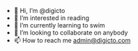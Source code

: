 - 👋 Hi, I’m @digicto
- 👀 I’m interested in reading
- 🌱 I’m currently learning to swim
- 💞️ I’m looking to collaborate on anybody
- 📫 How to reach me admin@digicto.com

<!---
digicto/digicto is a ✨ special ✨ repository because its `README.md` (this file) appears on your GitHub profile.
You can click the Preview link to take a look at your changes.
--->
